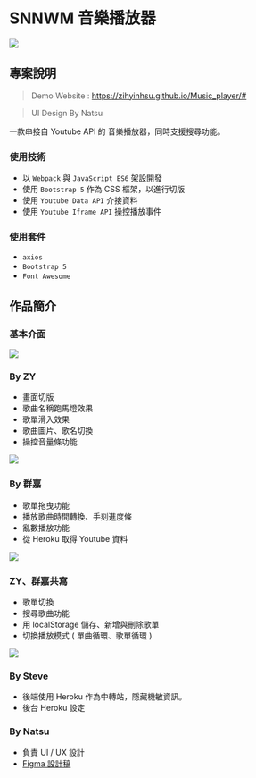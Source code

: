 # SNNWM 音樂播放器
![](https://i.imgur.com/7MRWBDq.jpg)

## 專案說明
> Demo Website : https://zihyinhsu.github.io/Music_player/#

> UI Design By Natsu

一款串接自 Youtube API 的 音樂播放器，同時支援搜尋功能。

### 使用技術
- 以 `Webpack` 與 `JavaScript ES6` 架設開發
- 使用 `Bootstrap 5` 作為 CSS 框架，以進行切版 
- 使用 `Youtube Data API` 介接資料
- 使用 `Youtube Iframe API` 操控播放事件

### 使用套件
- `axios`
- `Bootstrap 5`
- `Font Awesome`

## 作品簡介
### 基本介面
![](https://i.imgur.com/KFPhXQc.jpg)

### By ZY
- 畫面切版
- 歌曲名稱跑馬燈效果
- 歌單滑入效果
- 歌曲圖片、歌名切換
- 操控音量條功能

![](https://i.imgur.com/W4is2uz.png)

### By 群嘉
- 歌單拖曳功能
- 播放歌曲時間轉換、手刻進度條
- 亂數播放功能
- 從 Heroku 取得 Youtube 資料

![](https://i.imgur.com/D3mTX8K.png)

### ZY、群嘉共寫 
- 歌單切換
- 搜尋歌曲功能
- 用 localStorage 儲存、新增與刪除歌單
- 切換播放模式 ( 單曲循環、歌單循環 )

![](https://i.imgur.com/h5CXH7b.png)

### By Steve
- 後端使用 Heroku 作為中轉站，隱藏機敏資訊。 
- 後台 Heroku 設定

### By Natsu
- 負責 UI / UX 設計
-  [Figma 設計稿](https://www.figma.com/file/MGtcN2lD93MJH4g1WfR1Av/%E9%9F%B3%E6%A8%82%E6%92%AD%E6%94%BE%E5%99%A8%E9%9A%8E%E6%AE%B5%E4%B8%80)

